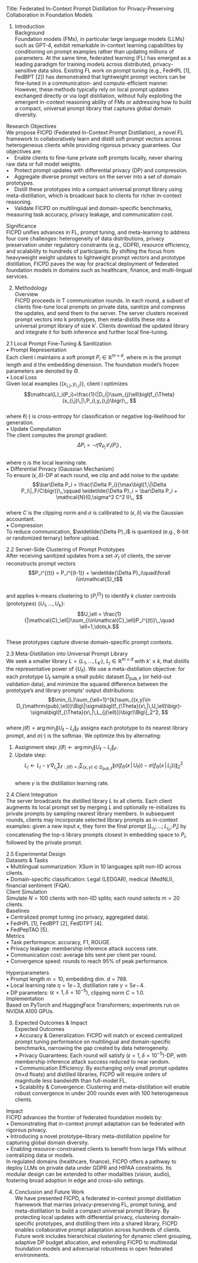 Title: Federated In-Context Prompt Distillation for Privacy-Preserving Collaboration in Foundation Models

1. Introduction  
Background  
Foundation models (FMs), in particular large language models (LLMs) such as GPT-4, exhibit remarkable in-context learning capabilities by conditioning on prompt examples rather than updating millions of parameters. At the same time, federated learning (FL) has emerged as a leading paradigm for training models across distributed, privacy-sensitive data silos. Existing FL work on prompt tuning (e.g., FedHPL [1], FedBPT [2]) has demonstrated that lightweight prompt vectors can be fine-tuned in a communication‐ and compute-efficient manner. However, these methods typically rely on local prompt updates exchanged directly or via logit distillation, without fully exploiting the emergent in-context reasoning ability of FMs or addressing how to build a compact, universal prompt library that captures global domain diversity.  

Research Objectives  
We propose FICPD (Federated In-Context Prompt Distillation), a novel FL framework to collaboratively learn and distill soft prompt vectors across heterogeneous clients while providing rigorous privacy guarantees. Our objectives are:  
• Enable clients to fine-tune private soft prompts locally, never sharing raw data or full model weights.  
• Protect prompt updates with differential privacy (DP) and compression.  
• Aggregate diverse prompt vectors on the server into a set of domain prototypes.  
• Distill these prototypes into a compact universal prompt library using meta-distillation, which is broadcast back to clients for richer in-context reasoning.  
• Validate FICPD on multilingual and domain-specific benchmarks, measuring task accuracy, privacy leakage, and communication cost.  

Significance  
FICPD unifies advances in FL, prompt tuning, and meta-learning to address four core challenges: heterogeneity of data distributions, privacy preservation under regulatory constraints (e.g., GDPR), resource efficiency, and scalability to hundreds of participants. By shifting the focus from heavyweight weight updates to lightweight prompt vectors and prototype distillation, FICPD paves the way for practical deployment of federated foundation models in domains such as healthcare, finance, and multi-lingual services.  

2. Methodology  
Overview  
FICPD proceeds in T communication rounds. In each round, a subset of clients fine-tune local prompts on private data, sanitize and compress the updates, and send them to the server. The server clusters received prompt vectors into k prototypes, then meta-distills these into a universal prompt library of size k′. Clients download the updated library and integrate it for both inference and further local fine-tuning.  

2.1 Local Prompt Fine-Tuning & Sanitization  
•  Prompt Representation  
   Each client i maintains a soft prompt $P_i \in \mathbb{R}^{m\times d}$, where m is the prompt length and d the embedding dimension. The foundation model’s frozen parameters are denoted by $\Theta$.  
•  Local Loss  
   Given local examples $\{(x_{i,j},y_{i,j})\}$, client i optimizes  
   $$\mathcal{L}_i(P_i)=\frac{1}{|D_i|}\sum_{j}\ell\bigl(f_{\Theta}(x_{i,j}\,|\,P_i),y_{i,j}\bigr)\,, $$  
   where $\ell(\cdot)$ is cross-entropy for classification or negative log-likelihood for generation.  
•  Update Computation  
   The client computes the prompt gradient:  
   $$\Delta P_i = -\eta\nabla_{P_i}\mathcal{L}_i(P_i)\,, $$  
   where $\eta$ is the local learning rate.  
•  Differential Privacy (Gaussian Mechanism)  
   To ensure $(\epsilon,\delta)$-DP at each round, we clip and add noise to the update:  
   $$\bar\Delta P_i = \frac{\Delta P_i}{\max\bigl(1,\|\Delta P_i\|_F/C\bigr)}\,,\qquad  
     \widetilde{\Delta P}_i = \bar\Delta P_i + \mathcal{N}(0,\sigma^2 C^2 I)\,, $$  
   where $C$ is the clipping norm and $\sigma$ is calibrated to $(\epsilon,\delta)$ via the Gaussian accountant.  
•  Compression  
   To reduce communication, $\widetilde{\Delta P}_i$ is quantized (e.g., 8-bit or randomized ternary) before upload.  

2.2 Server-Side Clustering of Prompt Prototypes  
After receiving sanitized updates from a set $\mathcal{S}_t$ of clients, the server reconstructs prompt vectors  
$$P_i^{(t)} = P_i^{(t-1)} + \widetilde{\Delta P}_i\quad\forall i\in\mathcal{S}_t$$  
and applies k-means clustering to $\{P_i^{(t)}\}$ to identify $k$ cluster centroids (prototypes) $\{U_1,\dots,U_k\}$:  
$$U_\ell = \frac{1}{|\mathcal{C}_\ell|}\sum_{i\in\mathcal{C}_\ell}P_i^{(t)}\,,\quad \ell=1,\dots,k.$$  
These prototypes capture diverse domain-specific prompt contexts.  

2.3 Meta-Distillation into Universal Prompt Library  
We seek a smaller library $L=\{L_1,\dots,L_{k'}\}$, $L_j\in\mathbb{R}^{m\times d}$ with $k'\le k$, that distills the representative power of $\{U_\ell\}$. We use a meta-distillation objective: for each prototype $U_\ell$ sample a small public dataset $D_{\mathrm{pub},\ell}$ (or held-out validation data), and minimize the squared difference between the prototype’s and library prompts’ output distributions:  
$$\min_{L}\sum_{\ell=1}^{k}\sum_{(x,y)\in D_{\mathrm{pub},\ell}}\Big\|\sigma\bigl(f_{\Theta}(x\,|\,U_\ell)\bigr)-\sigma\bigl(f_{\Theta}(x\,|\,L_{j(\ell)})\bigr)\Big\|_2^2, $$  
where $j(\ell)=\arg\min_{j}\|U_\ell - L_j\|_F$ assigns each prototype to its nearest library prompt, and $\sigma(\cdot)$ is the softmax. We optimize this by alternating:  
1. Assignment step: $j(\ell)\leftarrow\arg\min_j\|U_\ell-L_j\|_F$.  
2. Update step:  
   $$L_j\leftarrow L_j - \gamma\,\nabla_{L_j}\sum_{\ell: j(\ell)=j}\sum_{(x,y)\in D_{\mathrm{pub},\ell}}\Big\|\sigma(f_{\Theta}(x\,|\,U_\ell))-\sigma(f_{\Theta}(x\,|\,L_j))\Big\|^2_2$$  
where $\gamma$ is the distillation learning rate.  

2.4 Client Integration  
The server broadcasts the distilled library $L$ to all clients. Each client augments its local prompt set by merging $L$ and optionally re-initializes its private prompts by sampling nearest library members. In subsequent rounds, clients may incorporate selected library prompts as in-context examples: given a new input $x$, they form the final prompt $\bigl[L_{j_1};\dots;L_{j_s};P_i\bigr]$ by concatenating the top-s library prompts closest in embedding space to $P_i$, followed by the private prompt.  

2.5 Experimental Design  
Datasets & Tasks  
•  Multilingual summarization: XSum in 10 languages split non-IID across clients.  
•  Domain-specific classification: Legal (LEDGAR), medical (MedNLI), financial sentiment (FiQA).  
Client Simulation  
Simulate $N=100$ clients with non-IID splits; each round selects $m=20$ clients.  
Baselines  
•  Centralized prompt tuning (no privacy, aggregated data).  
•  FedHPL [1], FedBPT [2], FedDTPT [4].  
•  FedPepTAO [5].  
Metrics  
•  Task performance: accuracy, F1, ROUGE.  
•  Privacy leakage: membership inference attack success rate.  
•  Communication cost: average bits sent per client per round.  
•  Convergence speed: rounds to reach 95% of peak performance.  

Hyperparameters  
•  Prompt length $m=10$, embedding dim. $d=768$.  
•  Local learning rate $\eta=1e\!-\!3$, distillation rate $\gamma=5e\!-\!4$.  
•  DP parameters: $(\epsilon=1,\delta=10^{-5})$, clipping norm $C=1.0$.  
Implementation  
Based on PyTorch and HuggingFace Transformers; experiments run on NVIDIA A100 GPUs.  

3. Expected Outcomes & Impact  
Expected Outcomes  
•  Accuracy & Generalization: FICPD will match or exceed centralized prompt tuning performance on multilingual and domain-specific benchmarks, narrowing the gap created by data heterogeneity.  
•  Privacy Guarantees: Each round will satisfy $(\epsilon=1,\delta=10^{-5})$-DP, with membership inference attack success reduced to near random.  
•  Communication Efficiency: By exchanging only small prompt updates (m×d floats) and distilled libraries, FICPD will require orders of magnitude less bandwidth than full-model FL.  
•  Scalability & Convergence: Clustering and meta-distillation will enable robust convergence in under 200 rounds even with 100 heterogeneous clients.  

Impact  
FICPD advances the frontier of federated foundation models by:  
•  Demonstrating that in-context prompt adaptation can be federated with rigorous privacy.  
•  Introducing a novel prototype–library meta-distillation pipeline for capturing global domain diversity.  
•  Enabling resource-constrained clients to benefit from large FMs without centralizing data or models.  
In regulated domains (healthcare, finance), FICPD offers a pathway to deploy LLMs on private data under GDPR and HIPAA constraints. Its modular design can be extended to other modalities (vision, audio), fostering broad adoption in edge and cross-silo settings.  

4. Conclusion and Future Work  
We have presented FICPD, a federated in-context prompt distillation framework that marries privacy-preserving FL, prompt tuning, and meta-distillation to build a compact universal prompt library. By protecting local updates with differential privacy, clustering domain-specific prototypes, and distilling them into a shared library, FICPD enables collaborative prompt adaptation across hundreds of clients. Future work includes hierarchical clustering for dynamic client grouping, adaptive DP budget allocation, and extending FICPD to multimodal foundation models and adversarial robustness in open federated environments.